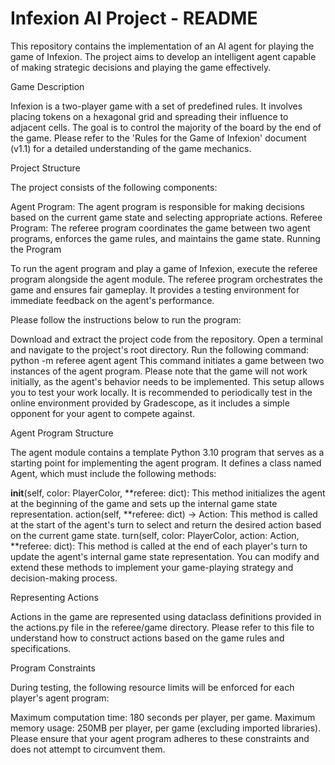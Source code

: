 # Infexion AI Project - README

This repository contains the implementation of an AI agent for playing the game of Infexion. The project aims to develop an intelligent agent capable of making strategic decisions and playing the game effectively.

Game Description

Infexion is a two-player game with a set of predefined rules. It involves placing tokens on a hexagonal grid and spreading their influence to adjacent cells. The goal is to control the majority of the board by the end of the game. Please refer to the 'Rules for the Game of Infexion' document (v1.1) for a detailed understanding of the game mechanics.

Project Structure

The project consists of the following components:

Agent Program: The agent program is responsible for making decisions based on the current game state and selecting appropriate actions.
Referee Program: The referee program coordinates the game between two agent programs, enforces the game rules, and maintains the game state.
Running the Program

To run the agent program and play a game of Infexion, execute the referee program alongside the agent module. The referee program orchestrates the game and ensures fair gameplay. It provides a testing environment for immediate feedback on the agent's performance.

Please follow the instructions below to run the program:

Download and extract the project code from the repository.
Open a terminal and navigate to the project's root directory.
Run the following command: python -m referee agent agent
This command initiates a game between two instances of the agent program. Please note that the game will not work initially, as the agent's behavior needs to be implemented. This setup allows you to test your work locally. It is recommended to periodically test in the online environment provided by Gradescope, as it includes a simple opponent for your agent to compete against.

Agent Program Structure

The agent module contains a template Python 3.10 program that serves as a starting point for implementing the agent program. It defines a class named Agent, which must include the following methods:

__init__(self, color: PlayerColor, **referee: dict): This method initializes the agent at the beginning of the game and sets up the internal game state representation.
action(self, **referee: dict) -> Action: This method is called at the start of the agent's turn to select and return the desired action based on the current game state.
turn(self, color: PlayerColor, action: Action, **referee: dict): This method is called at the end of each player's turn to update the agent's internal game state representation.
You can modify and extend these methods to implement your game-playing strategy and decision-making process.

Representing Actions

Actions in the game are represented using dataclass definitions provided in the actions.py file in the referee/game directory. Please refer to this file to understand how to construct actions based on the game rules and specifications.

Program Constraints

During testing, the following resource limits will be enforced for each player's agent program:

Maximum computation time: 180 seconds per player, per game.
Maximum memory usage: 250MB per player, per game (excluding imported libraries).
Please ensure that your agent program adheres to these constraints and does not attempt to circumvent them.

